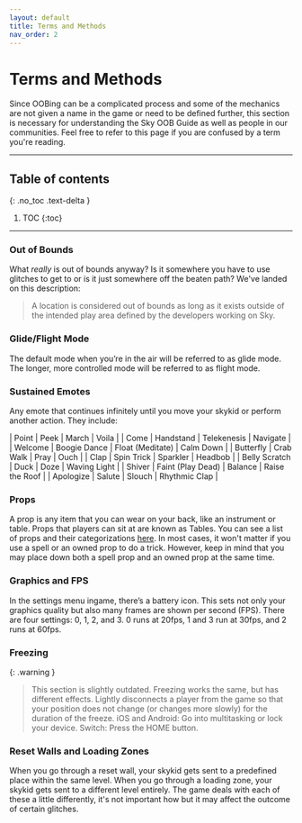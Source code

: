 ```yaml
---
layout: default
title: Terms and Methods
nav_order: 2
---
```


# Terms and Methods
Since OOBing can be a complicated process and some of the mechanics are not given a name in the game or need to be defined further, this section is necessary for understanding the Sky OOB Guide as well as people in our communities. Feel free to refer to this page if you are confused by a term you're reading.

---

## Table of contents
{: .no_toc .text-delta }

1. TOC
{:toc}

---

### Out of Bounds
What *really* is out of bounds anyway? Is it somewhere you have to use glitches to get to or is it just somewhere off the beaten path? We've landed on this description:
> A location is considered out of bounds as long as it exists outside of the intended play area defined by the developers working on Sky.

### Glide/Flight Mode
The default mode when you’re in the air will be referred to as glide mode. The longer, more controlled mode will be referred to as flight mode.

### Sustained Emotes
Any emote that continues infinitely until you move your skykid or perform another action. They include:

| Point             | Peek              | March             | Voila             |
| Come              | Handstand         | Telekenesis       | Navigate          |
| Welcome           | Boogie Dance      | Float (Meditate)  | Calm Down         |
| Butterfly         | Crab Walk         | Pray              | Ouch              |
| Clap              | Spin Trick        | Sparkler          | Headbob           |
| Belly Scratch     | Duck              | Doze              | Waving Light      |
| Shiver            | Faint (Play Dead) | Balance           | Raise the Roof    |
| Apologize         | Salute            | Slouch            | Rhythmic Clap     |

### Props
A prop is any item that you can wear on your back, like an instrument or table. Props that players can sit at are known as Tables. You can see a list of props and their categorizations [here](https://sky-children-of-the-light.fandom.com/wiki/Props#Availability_Legend). In most cases, it won't matter if you use a spell or an owned prop to do a trick. However, keep in mind that you may place down both a spell prop and an owned prop at the same time.

### Graphics and FPS
In the settings menu ingame, there’s a battery icon. This sets not only your graphics quality but also many frames are shown per second (FPS). There are four settings: 0, 1, 2, and 3. 0 runs at 20fps, 1 and 3 run at 30fps, and 2 runs at 60fps.

### Freezing
{: .warning }
> This section is slightly outdated. Freezing works the same, but has different effects.
Lightly disconnects a player from the game so that your position does not change (or changes more slowly) for the duration of the freeze.
iOS and Android: Go into multitasking or lock your device.
Switch: Press the HOME button.

### Reset Walls and Loading Zones
When you go through a reset wall, your skykid gets sent to a predefined place within the same level. When you go through a loading zone, your skykid gets sent to a different level entirely. The game deals with each of these a little differently, it's not important how but it may affect the outcome of certain glitches.
